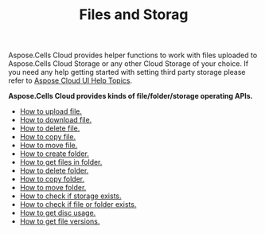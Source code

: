 ﻿---
title: Files and Storag
second_title: Aspose.Cells Cloud Documen
type: docs
url: /ar/files-and-storage/
aliases: [/working-with-files-and-storage-using-aspose-cells-cloud/]
keywords: Learn how to work with Aspose Cells Cloud file storage
description: Learn how to work with Aspose Cells Cloud file storage. SDK support kinds of development languages. They include Android, C#, Go, Java, NodeJS, Perl, PHP, Python, Ruby, and swift
weight: 100
---
Aspose.Cells Cloud provides helper functions to work with files uploaded to Aspose.Cells Cloud Storage or any other Cloud Storage of your choice. If you need any help getting started with setting third party storage please refer to [Aspose Cloud UI Help Topics](https://docs.aspose.cloud/display/totalcloud/Aspose+Cloud+UI+Help+Topics).

**Aspose.Cells Cloud provides kinds of file/folder/storage operating APIs.**
- [How to upload file.](/cells/ar/file/upload/)
- [How to download file.](/cells/ar/file/download/)
- [How to delete file.](/cells/ar/file/delete/)
- [How to copy file.](/cells/ar/file/copy/)
- [How to move file.](/cells/ar/file/move/)
- [How to create folder.](/cells/ar/folder/create/)
- [How to get files in folder.](/cells/ar/folder/get-files/)
- [How to delete folder.](/cells/ar/folder/delete/)
- [How to copy folder.](/cells/ar/folder/copy/)
- [How to move folder.](/cells/ar/folder/move/)
- [How to check if storage exists.](/cells/ar/storage/exist/)
- [How to check if file or folder exists.](/cells/ar/storage/object-exists/)
- [How to get disc usage.](/cells/ar/storage/disc-usage/)
- [How to get file versions.](/cells/ar/storage/file-versions/)    
